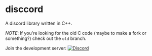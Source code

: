 # disccord #
A discord library written in C++.

*NOTE*: If you're looking for the old C code (maybe to make a fork or
something?) check out the `old` branch. 

Join the development server: [![Discord](https://discordapp.com/api/guilds/226692368148070420/widget.png)](https://discord.gg/syNMXxM)


